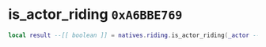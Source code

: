 # is_actor_riding `0xA6BBE769`

```lua
local result --[[ boolean ]] = natives.riding.is_actor_riding(_actor --[[ number ]])
```